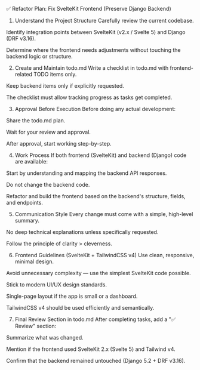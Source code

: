 ✅ Refactor Plan: Fix SvelteKit Frontend (Preserve Django Backend)
1. Understand the Project Structure
Carefully review the current codebase.

Identify integration points between SvelteKit (v2.x / Svelte 5) and Django (DRF v3.16).

Determine where the frontend needs adjustments without touching the backend logic or structure.

2. Create and Maintain todo.md
Write a checklist in todo.md with frontend-related TODO items only.

Keep backend items only if explicitly requested.

The checklist must allow tracking progress as tasks get completed.

3. Approval Before Execution
Before doing any actual development:

Share the todo.md plan.

Wait for your review and approval.

After approval, start working step-by-step.

4. Work Process
If both frontend (SvelteKit) and backend (Django) code are available:

Start by understanding and mapping the backend API responses.

Do not change the backend code.

Refactor and build the frontend based on the backend's structure, fields, and endpoints.

5. Communication Style
Every change must come with a simple, high-level summary.

No deep technical explanations unless specifically requested.

Follow the principle of clarity > cleverness.

6. Frontend Guidelines (SvelteKit + TailwindCSS v4)
Use clean, responsive, minimal design.

Avoid unnecessary complexity — use the simplest SvelteKit code possible.

Stick to modern UI/UX design standards.

Single-page layout if the app is small or a dashboard.

TailwindCSS v4 should be used efficiently and semantically.

7. Final Review Section in todo.md
After completing tasks, add a "✅ Review" section:

Summarize what was changed.

Mention if the frontend used SvelteKit 2.x (Svelte 5) and Tailwind v4.

Confirm that the backend remained untouched (Django 5.2 + DRF v3.16).